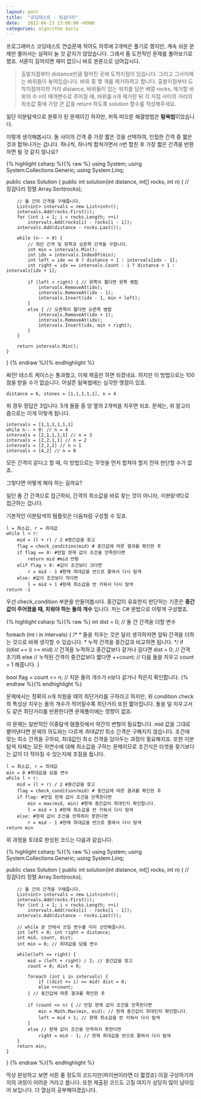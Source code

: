```yaml
---
layout: post
title:  "코딩테스트 - 징검다리"
date:   2022-06-23 23:00:00 +0900
categories: algorithm daily
---
```


프로그래머스 코딩테스트 연습문제 적어도 하루에 2개씩은 풀기로 했지만, 계속 쉬운 문제만 풀어서는 실력이 늘 것 같지가 않았습니다. 그래서 좀 도전적인 문제를 풀어보기로 했죠. 서론이 길어지면 재미 없으니 바로 본론으로 넘어갑시다.

> 출발지점부터 distance만큼 떨어진 곳에 도착지점이 있습니다. 그리고 그사이에는 바위들이 놓여있습니다. 바위 중 몇 개를 제거하려고 합니다. 출발지점부터 도착지점까지의 거리 distance, 바위들이 있는 위치를 담은 배열 rocks, 제거할 바위의 수 n이 매개변수로 주어질 때, 바위를 n개 제거한 뒤 각 지점 사이의 거리의 최솟값 중에 가장 큰 값을 return 하도록 solution 함수를 작성해주세요.

일단 이분탐색으로 분류가 된 문제이긴 하지만, 퍼뜩 떠오른 해결방법은 <strong>탐욕법</strong>이었습니다.

이렇게 생각해봅시다. 돌 사이의 간격 중 가장 짧은 것을 선택하여, 인접한 간격 중 짧은 것과 합쳐나가는 겁니다. 하나씩, 하나씩 합쳐가면서 n번 합친 후 가장 짧은 간격을 반환하면 될 것 같지 않나요?

{% highlight csharp %}{% raw %}
using System;
using System.Collections.Generic;
using System.Linq;

public class Solution {
    public int solution(int distance, int[] rocks, int n) {
        // 징검다리 정렬
        Array.Sort(rocks);

        // 돌 간의 간격을 구해줍니다.
        List<int> intervals = new List<int>();
        intervals.Add(rocks.First());
        for (int i = 1; i < rocks.Length; ++i)
            intervals.Add(rocks[i] - rocks[i - 1]);
        intervals.Add(distance - rocks.Last());
        
        while (n-- > 0) {
            // 최단 간격 및 왼쪽과 오른쪽 간격을 구합니다.
            int min = intervals.Min();
            int idx = intervals.IndexOf(min);
            int left = idx == 0 ? distance + 1 : intervals[idx - 1];
            int right = idx == intervals.Count - 1 ? distance + 1 : intervals[idx + 1];
            
            if (left < right) { // 왼쪽이 짧다면 왼쪽 병합
                intervals.RemoveAt(idx);
                intervals.RemoveAt(idx - 1);
                intervals.Insert(idx - 1, min + left);
            }
            else { // 오른쪽이 짧다면 오른쪽 병합
                intervals.RemoveAt(idx + 1);
                intervals.RemoveAt(idx);
                intervals.Insert(idx, min + right);
            }
        }
        
        return intervals.Min();
    }
}
{% endraw %}{% endhighlight %}

짜잔! 테스트 케이스는 통과했고, 이제 제출만 하면 되겠네요.
하지만 이 방법으로는 100점을 받을 수가 없습니다. 어설픈 탐욕법에는 심각한 맹점이 있죠.

```distance = 6, stones = [1,1,1,1,1], n = 4```

위 경우 정답은 3입니다. 5개 돌들 중 양 옆의 2개씩을 치우면 되죠.
문제는, 위 알고리즘으로는 이게 이렇게 됩니다.

```
intervals = [1,1,1,1,1,1]
while n-- > 0: // n = 4
intervals = [2,1,1,1,1] // n = 3
intervals = [2,2,1,1] // n = 2
intervals = [2,2,2] // n = 1
intervals = [4,2] // n = 0
```

모든 간격이 같다고 할 때, 이 방법으로는 무엇을 먼저 합쳐야 할지 전혀 판단할 수가 없죠.

그렇다면 어떻게 해야 하는 걸까요?

일단 돌 간 간격으로 접근하되, 간격의 최소값을 바로 찾는 것이 아니라, <em>이분탐색</em>으로 접근하는 겁니다.

기본적인 이분탐색의 템플릿은 다음처럼 구성할 수 있죠.

```
l = 최소값, r = 최대값
while l < r:
    mid = (l + r) / 2 #중간값을 찾고
    flag = check_condition(mid) # 중간값에 따른 결과를 확인한 후
    if flag == 0: #만일 현재 값이 조건을 만족한다면
        return mid #mid 반환
    elif flag > 0: #값이 조건보다 크다면
        r = mid - 1 #현재 최대값을 반으로 줄여서 다시 탐색
    else: #값이 조건보다 작다면
        l = mid + 1 #현재 최소값을 반 키워서 다시 탐색
return -1
```

우선 check_condition 부분을 만들어봅시다. 중간값이 유효한지 판단하는 기준은 
<strong>중간값이 주어졌을 때, 치워야 하는 돌의 개수</strong>
입니다. 저는 C# 문법으로 이렇게 구성했죠.

{% highlight csharp %}{% raw %}
int dist = 0; // 돌 간 간격을 더할 변수

foreach (int i in intervals) {
    /*
     * 돌을 치우는 것은 달리 생각하자면 앞뒤 간격을 더하는 것으로 바꿔 생각할 수 있습니다.
     * 누적 간격을 중간값과 비교하면 됩니다.
     */
    if ((dist += i) >= mid) // 간격을 누적하고 중간값보다 같거나 길다면
        dist = 0; // 간격 초기화
    else // 누적된 간격이 중간값보다 짧다면
        ++count; // 다음 돌을 치우고 count + 1 해줍니다.
}

bool flag = count <= n; // 치운 돌의 개수가 n보다 같거나 적은지 확인합니다.
{% endraw %}{% endhighlight %}

문제에서는 정확히 n개 치웠을 때의 최단거리를 구하라고 하지만, 위 condition check의 특성상 치우는 돌의 개수가 적어질수록 최단거리 또한 짧아집니다. 돌을 덜 치우고서도 같은 최단거리를 반환한다면 문제풀이에는 영향이 없죠.

이 문제는 일반적인 이중탐색 템플릿에서 약간의 변형이 필요합니다. mid 값을 그대로 뱉어낸다면 문제의 의도와는 다르게 <em>최대값인</em> 최소 간격은 구해지지 않습니다. 조건에 맞는 최소 간격을 구하되, 최대값인 최소 간격을 담아두는 과정이 필요해지죠. 또한 이분탐색 자체는 모든 자연수에 대해 최소값을 구하는 문제이므로 조건식은 타겟을 찾기보다는 값이 더 작아질 수 있는지에 초점을 둡니다.

```
l = 최소값, r = 최대값
min = 0 #최대값을 담을 변수
while l < r:
    mid = (l + r) / 2 #중간값을 찾고
    flag = check_condition(mid) # 중간값에 따른 결과를 확인한 후
    if flag: #만일 현재 값이 조건을 만족한다면
        min = max(mid, min) #현재 중간값이 최대인지 확인합니다.
        l = mid + 1 #현재 최소값을 반 키워서 다시 탐색
    else: #현재 값이 조건을 만족하지 못한다면
        r = mid - 1 #현재 최대값을 반으로 줄여서 다시 탐색
return min
```

위 과정을 토대로 완성된 코드는 다음과 같습니다.

{% highlight csharp %}{% raw %}
using System;
using System.Collections.Generic;
using System.Linq;

public class Solution {
    public int solution(int distance, int[] rocks, int n) {
        // 징검다리 정렬
        Array.Sort(rocks);

        // 돌 간의 간격을 구해줍니다.
        List<int> intervals = new List<int>();
        intervals.Add(rocks.First());
        for (int i = 1; i < rocks.Length; ++i)
            intervals.Add(rocks[i] - rocks[i - 1]);
        intervals.Add(distance - rocks.Last());
        
        // while 문 안에서 쓰일 변수를 미리 선언해줍니다.
        int left = 0; int right = distance;
        int mid, count, dist;
        int min = 0; // 최대값을 담을 변수
        
        while(left <= right) { 
            mid = (left + right) / 2; // 중간값을 찾고
            count = 0; dist = 0;
            
            foreach (int i in intervals) {
                if ((dist += i) >= mid) dist = 0;
                else ++count;
            } // 중간값에 따른 결과를 확인한 후
            
            if (count <= n) { // 만일 현재 값이 조건을 만족한다면
                min = Math.Max(min, mid); // 현재 중간값이 최대인지 확인합니다.
                left = mid + 1; // 현재 최소값을 반 키워서 다시 탐색
            }
            else // 현재 값이 조건을 만족하지 못한다면
                right = mid - 1; // 현재 최대값을 반으로 줄여서 다시 탐색
        }
        return min;
    }
}
{% endraw %}{% endhighlight %}

막상 완성하고 보면 서른 줄 정도의 코드지만(파이썬이라면 더 짧겠죠) 이걸 구성하기까지의 과정이 어려운 거라고 봅니다. 또한 제출된 코드도 고칠 여지가 상당히 많이 남아있어 보입니다. 더 열심히 공부해야겠습니다.